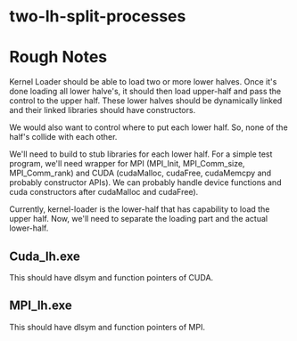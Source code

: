 # two-lh-split-processes

# Rough Notes
Kernel Loader should be able to load two or more lower halves. Once it's done loading all lower halve's, it should then load upper-half and pass the control to the upper half.
These lower halves should be dynamically linked and their linked libraries should have constructors.

We would also want to control where to put each lower half. So, none of the half's collide with each other.

We'll need to build to stub libraries for each lower half.
For a simple test program, we'll need wrapper for MPI (MPI_Init, MPI_Comm_size, MPI_Comm_rank) and CUDA (cudaMalloc, cudaFree, cudaMemcpy and probably constructor APIs). We can probably handle device functions and cuda constructors after cudaMalloc and cudaFree).

Currently, kernel-loader is the lower-half that has capability to load the upper half. Now, we'll need to separate the loading part and the actual lower-half.

## Cuda_lh.exe
This should have dlsym and function pointers of CUDA.

## MPI_lh.exe
This should have dlsym and function pointers of MPI.

